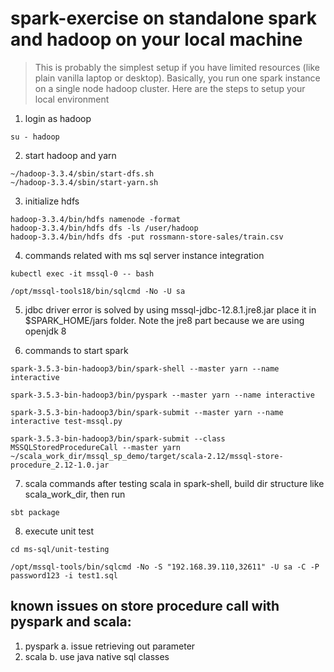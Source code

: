 # spark-exercise on standalone spark and hadoop on your local machine

> This is probably the simplest setup if you have limited resources (like plain vanilla laptop or desktop). Basically, you run one spark instance on a single node hadoop cluster. Here are the steps to setup your local environment

1. login as hadoop

```
su - hadoop
```

2. start hadoop and yarn

```
~/hadoop-3.3.4/sbin/start-dfs.sh
~/hadoop-3.3.4/sbin/start-yarn.sh
```

3. initialize hdfs

```
hadoop-3.3.4/bin/hdfs namenode -format
hadoop-3.3.4/bin/hdfs dfs -ls /user/hadoop
hadoop-3.3.4/bin/hdfs dfs -put rossmann-store-sales/train.csv
```

4. commands related with ms sql server instance integration

```
kubectl exec -it mssql-0 -- bash

/opt/mssql-tools18/bin/sqlcmd -No -U sa
```

5. jdbc driver error is solved by using mssql-jdbc-12.8.1.jre8.jar place it in $SPARK_HOME/jars folder. Note the jre8 part because we are using openjdk 8
    
6. commands to start spark

```
spark-3.5.3-bin-hadoop3/bin/spark-shell --master yarn --name interactive
        
spark-3.5.3-bin-hadoop3/bin/pyspark --master yarn --name interactive
        
spark-3.5.3-bin-hadoop3/bin/spark-submit --master yarn --name interactive test-mssql.py

spark-3.5.3-bin-hadoop3/bin/spark-submit --class MSSQLStoredProcedureCall --master yarn ~/scala_work_dir/mssql_sp_demo/target/scala-2.12/mssql-store-procedure_2.12-1.0.jar
```

7. scala commands after testing scala in spark-shell, build dir structure like scala_work_dir, then run 

```
sbt package
```

8. execute unit test

```
cd ms-sql/unit-testing

/opt/mssql-tools/bin/sqlcmd -No -S "192.168.39.110,32611" -U sa -C -P password123 -i test1.sql
```

## known issues on store procedure call with pyspark and scala:
1. pyspark
    a. issue retrieving out parameter
2. scala
    b. use java native sql classes

